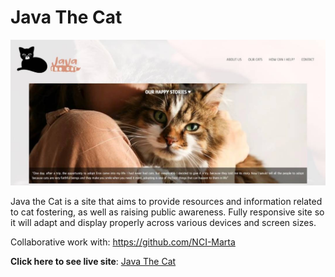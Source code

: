 # Java The Cat
![Javathecat](https://github.com/anav-dev/java-the-cat/blob/main/img/image-javathecat-hero%402x.jpg)

Java the Cat is a site that aims to provide resources and information related to cat fostering, as well as raising public awareness. 
Fully responsive site so it will adapt and display properly across various devices and screen sizes.

Collaborative work with: https://github.com/NCI-Marta

**Click here to see live site**: [Java The Cat](https://nci-marta.github.io/java-the-cat/)
